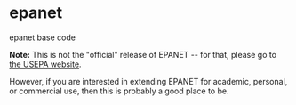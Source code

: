 epanet
======

epanet base code

__Note:__ This is not the "official" release of EPANET -- for that, please go to [the USEPA website](http://www.epa.gov/nrmrl/wswrd/dw/epanet.html). 

However, if you are interested in extending EPANET for academic, personal, or commercial use, then this is probably a good place to be.
